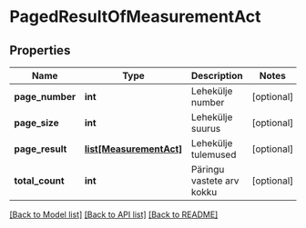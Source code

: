 # PagedResultOfMeasurementAct

## Properties
Name | Type | Description | Notes
------------ | ------------- | ------------- | -------------
**page_number** | **int** | Lehekülje number | [optional] 
**page_size** | **int** | Lehekülje suurus | [optional] 
**page_result** | [**list[MeasurementAct]**](MeasurementAct.md) | Lehekülje tulemused | [optional] 
**total_count** | **int** | Päringu vastete arv kokku | [optional] 

[[Back to Model list]](../README.md#documentation-for-models) [[Back to API list]](../README.md#documentation-for-api-endpoints) [[Back to README]](../README.md)


